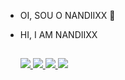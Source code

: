 - OI, SOU O NANDIIXX 🤗
- HI, I AM NANDIIXX

   ##
 
  <a href="https://www.youtube.com/channel/UCJUq5KbYxUjSfzxzS-eojyw" target="_blank" rel="noopener noreferrer"> <img src="https://img.shields.io/badge/YouTube-FF0000?style=for-the-badge&logo=youtube&logoColor=white"> </a>
  <a href="https://instagram.com/hernandiixx" target="_blank" rel="noopener noreferrer"> <img src="https://img.shields.io/badge/-Instagram-%23E4405F?style=for-the-badge&logo=instagram&logoColor=white"> </a>
  <a href="https://www.twitch.tv/nandiixx" target="_blank" rel="noopener noreferrer"> <img src="https://img.shields.io/badge/Twitch-9146FF?style=for-the-badge&logo=twitch&logoColor=white" target="_blank"> </a>
  <a href = "mailto:sednanreh.nandes@gmail.com" target="_blank" rel="noopener noreferrer"> <img src="https://img.shields.io/badge/-Gmail-%23333?style=for-the-badge&logo=gmail&logoColor=white"> </a>
 



